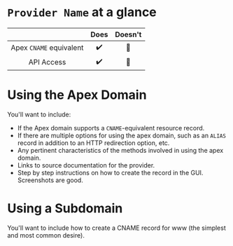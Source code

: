 # `Provider Name` at a glance

 |   | Does | Doesn't |
 | :---: | :---: | :---: |
 | Apex `CNAME` equivalent | :heavy_check_mark: | :no_entry_sign: |
 | API Access | :heavy_check_mark:| :no_entry_sign: |

# Using the Apex Domain

You'll want to include:
- If the Apex domain supports a `CNAME`-equivalent resource record.
- If there are multiple options for using the apex domain, such as an `ALIAS` record in addition to an HTTP redirection option, etc.
- Any pertinent characteristics of the methods involved in using the apex domain.
- Links to source documentation for the provider.
- Step by step instructions on how to create the record in the GUI. Screenshots are good.

# Using a Subdomain

You'll want to include how to create a CNAME record for www (the simplest and most common desire).
